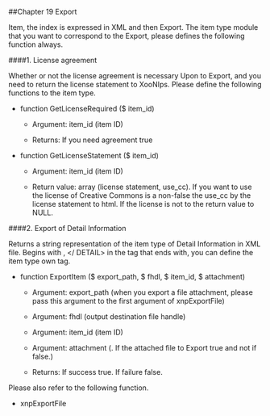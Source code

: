 ##Chapter 19 Export

Item, the index is expressed in XML and then Export. The item type module that you want to correspond to the Export, please defines the following function always.

####1. License agreement

Whether or not the license agreement is necessary Upon to Export, and you need to return the license statement to XooNIps. Please define the following functions to the item type.

* function <module name> GetLicenseRequired ($ item_id)

    * Argument: item_id (item ID)

    * Returns: If you need agreement true

* function <module name> GetLicenseStatement ($ item_id)

    * Argument: item_id (item ID)

    * Return value: array (license statement, use_cc). If you want to use the license of Creative Commons is a non-false the use_cc by the license statement to html. If the license is not to the return value to NULL.

####2. Export of Detail Information

Returns a string representation of the item type of Detail Information in XML file. Begins with <DETAIL>, </ DETAIL> in the tag that ends with, you can define the item type own tag.

* function <module name> ExportItem ($ export_path, $ fhdl, $ item_id, $ attachment)

     * Argument: export_path (when you export a file attachment, please pass this argument to the first argument of xnpExportFile)

     * Argument: fhdl (output destination file handle)

     * Argument: item_id (item ID)

     * Argument: attachment (. If the attached file to Export true and not if false.)

     * Returns: If success true. If failure false.

Please also refer to the following function.

* xnpExportFile
